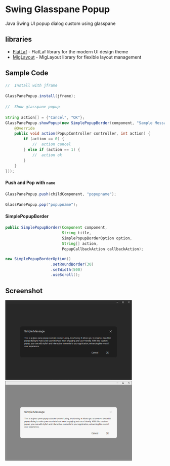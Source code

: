 # Swing Glasspane Popup
Java Swing UI popup dialog custom using glasspane

## libraries
- [FlatLaf](https://github.com/JFormDesigner/FlatLaf) - FlatLaf library for the modern UI design theme
- [MigLayout](https://github.com/mikaelgrev/miglayout) - MigLayout library for flexible layout management

## Sample Code

``` java
//  Install with jframe

GlassPanePopup.install(jframe);

//  Show glasspane popup

String action[] = {"Cancel", "OK"};
GlassPanePopup.showPopup(new SimplePopupBorder(component, "Sample Message", action, new PopupCallbackAction() {
    @Override
    public void action(PopupController controller, int action) {
        if (action == 0) {
            //  action cancel
        } else if (action == 1) {
            //  action ok
        }
    }
}));
```

#### Push and Pop with `name`
``` java
GlassPanePopup.push(childComponent, "popupname");

GlassPanePopup.pop("popupname");
```

#### SimplePopupBorder

``` java
public SimplePopupBorder(Component component,
                         String title,
                         SimplePopupBorderOption option,
                         String[] action,
                         PopupCallbackAction callbackAction);
```
``` java
new SimplePopupBorderOption()
                    .setRoundBorder(30)
                    .setWidth(500)
                    .useScroll();
```


## Screenshot
<img src="https://github.com/DJ-Raven/swing-glasspane-popup/blob/main/screenshot/sample%20dark.png" alt="sample dark" width="400"/>&nbsp;
<img src="https://github.com/DJ-Raven/swing-glasspane-popup/blob/main/screenshot/sample%20light.png" alt="sample light" width="400"/>
